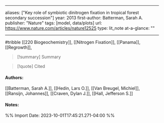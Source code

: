   
---
aliases: ["Key role of symbiotic dinitrogen fixation in tropical forest secondary succession"] 
year: 2013 
first-author: Batterman, Sarah A.
publisher: "Nature" 
tags: [model, data/plots]
url: https://www.nature.com/articles/nature12525 
type: lit_note
at-a-glance: ""

--- 
#tribble
[[220 Biogeochemistry]], [[Nitrogen Fixation]], [[Panama]], [[Regrowth]], 

>[!summary] Summary

>[!quote] Cited


#### Authors:
[[Batterman, Sarah A.]], [[Hedin, Lars O.]], [[Van Breugel, Michiel]], [[Ransijn, Johannes]], [[Craven, Dylan J.]], [[Hall, Jefferson S.]]
#### Notes:


%% Import Date: 2023-10-01T17:45:21.271-04:00 %%
